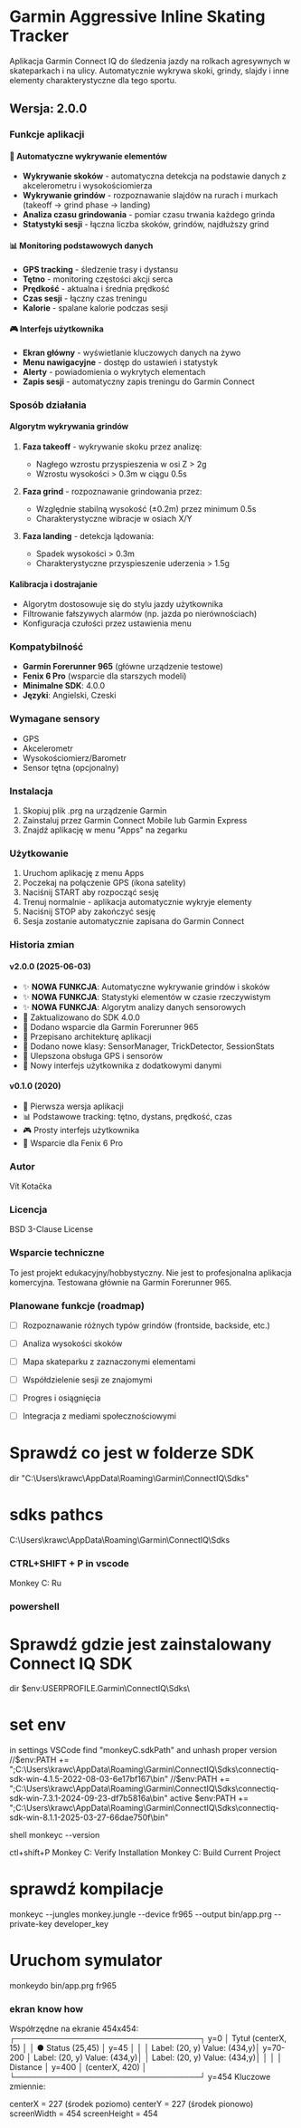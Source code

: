 # Garmin Aggressive Inline Skating Tracker

Aplikacja Garmin Connect IQ do śledzenia jazdy na rolkach agresywnych w skateparkach i na ulicy. Automatycznie wykrywa skoki, grindy, slajdy i inne elementy charakterystyczne dla tego sportu.

## Wersja: 2.0.0

### Funkcje aplikacji

#### 🎯 Automatyczne wykrywanie elementów
- **Wykrywanie skoków** - automatyczna detekcja na podstawie danych z akcelerometru i wysokościomierza
- **Wykrywanie grindów** - rozpoznawanie slajdów na rurach i murkach (takeoff → grind phase → landing)
- **Analiza czasu grindowania** - pomiar czasu trwania każdego grinda
- **Statystyki sesji** - łączna liczba skoków, grindów, najdłuższy grind

#### 📊 Monitoring podstawowych danych
- **GPS tracking** - śledzenie trasy i dystansu
- **Tętno** - monitoring częstości akcji serca
- **Prędkość** - aktualna i średnia prędkość
- **Czas sesji** - łączny czas treningu
- **Kalorie** - spalane kalorie podczas sesji

#### 🎮 Interfejs użytkownika
- **Ekran główny** - wyświetlanie kluczowych danych na żywo
- **Menu nawigacyjne** - dostęp do ustawień i statystyk
- **Alerty** - powiadomienia o wykrytych elementach
- **Zapis sesji** - automatyczny zapis treningu do Garmin Connect

### Sposób działania

#### Algorytm wykrywania grindów
1. **Faza takeoff** - wykrywanie skoku przez analizę:
   - Nagłego wzrostu przyspieszenia w osi Z > 2g
   - Wzrostu wysokości > 0.3m w ciągu 0.5s
   
2. **Faza grind** - rozpoznawanie grindowania przez:
   - Względnie stabilną wysokość (±0.2m) przez minimum 0.5s
   - Charakterystyczne wibracje w osiach X/Y
   
3. **Faza landing** - detekcja lądowania:
   - Spadek wysokości > 0.3m
   - Charakterystyczne przyspieszenie uderzenia > 1.5g

#### Kalibracja i dostrajanie
- Algorytm dostosowuje się do stylu jazdy użytkownika
- Filtrowanie fałszywych alarmów (np. jazda po nierównościach)
- Konfiguracja czułości przez ustawienia menu

### Kompatybilność
- **Garmin Forerunner 965** (główne urządzenie testowe)
- **Fenix 6 Pro** (wsparcie dla starszych modeli)
- **Minimalne SDK**: 4.0.0
- **Języki**: Angielski, Czeski

### Wymagane sensory
- GPS
- Akcelerometr
- Wysokościomierz/Barometr
- Sensor tętna (opcjonalny)

### Instalacja
1. Skopiuj plik .prg na urządzenie Garmin
2. Zainstaluj przez Garmin Connect Mobile lub Garmin Express
3. Znajdź aplikację w menu "Apps" na zegarku

### Użytkowanie
1. Uruchom aplikację z menu Apps
2. Poczekaj na połączenie GPS (ikona satelity)
3. Naciśnij START aby rozpocząć sesję
4. Trenuj normalnie - aplikacja automatycznie wykryje elementy
5. Naciśnij STOP aby zakończyć sesję
6. Sesja zostanie automatycznie zapisana do Garmin Connect

### Historia zmian

#### v2.0.0 (2025-06-03)
- ✨ **NOWA FUNKCJA**: Automatyczne wykrywanie grindów i skoków
- ✨ **NOWA FUNKCJA**: Statystyki elementów w czasie rzeczywistym
- ✨ **NOWA FUNKCJA**: Algorytm analizy danych sensorowych
- 🔧 Zaktualizowano do SDK 4.0.0
- 🔧 Dodano wsparcie dla Garmin Forerunner 965
- 🔧 Przepisano architekturę aplikacji
- 🔧 Dodano nowe klasy: SensorManager, TrickDetector, SessionStats
- 🔧 Ulepszona obsługa GPS i sensorów
- 🔧 Nowy interfejs użytkownika z dodatkowymi danymi

#### v0.1.0 (2020)
- 🎯 Pierwsza wersja aplikacji
- 📊 Podstawowe tracking: tętno, dystans, prędkość, czas
- 🎮 Prosty interfejs użytkownika
- 📱 Wsparcie dla Fenix 6 Pro

### Autor
Vít Kotačka

### Licencja
BSD 3-Clause License

### Wsparcie techniczne
To jest projekt edukacyjny/hobbystyczny. Nie jest to profesjonalna aplikacja komercyjna.
Testowana głównie na Garmin Forerunner 965.

### Planowane funkcje (roadmap)
- [ ] Rozpoznawanie różnych typów grindów (frontside, backside, etc.)
- [ ] Analiza wysokości skoków
- [ ] Mapa skateparku z zaznaczonymi elementami
- [ ] Współdzielenie sesji ze znajomymi
- [ ] Progres i osiągnięcia
- [ ] Integracja z mediami społecznościowymi


# Sprawdź co jest w folderze SDK
dir "C:\Users\krawc\AppData\Roaming\Garmin\ConnectIQ\Sdks\"

# sdks pathcs
C:\Users\krawc\AppData\Roaming\Garmin\ConnectIQ\Sdks

### CTRL+SHIFT + P  in vscode

Monkey C: Ru


### powershell
# Sprawdź gdzie jest zainstalowany Connect IQ SDK
dir $env:USERPROFILE\.Garmin\ConnectIQ\Sdks\


# set env
in settings VSCode find "monkeyC.sdkPath" and unhash proper version
//$env:PATH += ";C:\Users\krawc\AppData\Roaming\Garmin\ConnectIQ\Sdks\connectiq-sdk-win-4.1.5-2022-08-03-6e17bf167\bin"
//$env:PATH += ";C:\Users\krawc\AppData\Roaming\Garmin\ConnectIQ\Sdks\connectiq-sdk-win-7.3.1-2024-09-23-df7b5816a\bin"
active
$env:PATH += ";C:\Users\krawc\AppData\Roaming\Garmin\ConnectIQ\Sdks\connectiq-sdk-win-8.1.1-2025-03-27-66dae750f\bin"

shell
monkeyc --version

ctl+shift+P
Monkey C: Verify Installation
Monkey C: Build Current Project


# sprawdź kompilacje
monkeyc --jungles monkey.jungle --device fr965 --output bin/app.prg --private-key developer_key

# Uruchom symulator
monkeydo bin/app.prg fr965




### ekran know how
Współrzędne na ekranie 454x454:
┌─────────────────────────────────┐ y=0
│           Tytuł (centerX, 15)   │
│  ● Status (25,45)               │ y=45
│                                 │
│ Label: (20, y)    Value: (434,y)│ y=70-200
│ Label: (20, y)    Value: (434,y)│
│ Label: (20, y)    Value: (434,y)│
│                                 │
│          Distance               │ y=400
│         (centerX, 420)          │
└─────────────────────────────────┘ y=454
Kluczowe zmiennie:

centerX = 227 (środek poziomo)
centerY = 227 (środek pionowo)
screenWidth = 454
screenHeight = 454